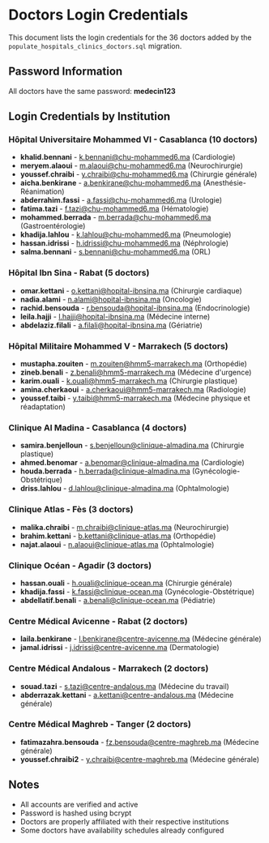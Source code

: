 # Doctors Login Credentials

This document lists the login credentials for the 36 doctors added by the `populate_hospitals_clinics_doctors.sql` migration.

## Password Information
All doctors have the same password: **medecin123**

## Login Credentials by Institution

### Hôpital Universitaire Mohammed VI - Casablanca (10 doctors)
- **khalid.bennani** - k.bennani@chu-mohammed6.ma (Cardiologie)
- **meryem.alaoui** - m.alaoui@chu-mohammed6.ma (Neurochirurgie)
- **youssef.chraibi** - y.chraibi@chu-mohammed6.ma (Chirurgie générale)
- **aicha.benkirane** - a.benkirane@chu-mohammed6.ma (Anesthésie-Réanimation)
- **abderrahim.fassi** - a.fassi@chu-mohammed6.ma (Urologie)
- **fatima.tazi** - f.tazi@chu-mohammed6.ma (Hématologie)
- **mohammed.berrada** - m.berrada@chu-mohammed6.ma (Gastroentérologie)
- **khadija.lahlou** - k.lahlou@chu-mohammed6.ma (Pneumologie)
- **hassan.idrissi** - h.idrissi@chu-mohammed6.ma (Néphrologie)
- **salma.bennani** - s.bennani@chu-mohammed6.ma (ORL)

### Hôpital Ibn Sina - Rabat (5 doctors)
- **omar.kettani** - o.kettani@hopital-ibnsina.ma (Chirurgie cardiaque)
- **nadia.alami** - n.alami@hopital-ibnsina.ma (Oncologie)
- **rachid.bensouda** - r.bensouda@hopital-ibnsina.ma (Endocrinologie)
- **leila.hajji** - l.hajji@hopital-ibnsina.ma (Médecine interne)
- **abdelaziz.filali** - a.filali@hopital-ibnsina.ma (Gériatrie)

### Hôpital Militaire Mohammed V - Marrakech (5 doctors)
- **mustapha.zouiten** - m.zouiten@hmm5-marrakech.ma (Orthopédie)
- **zineb.benali** - z.benali@hmm5-marrakech.ma (Médecine d'urgence)
- **karim.ouali** - k.ouali@hmm5-marrakech.ma (Chirurgie plastique)
- **amina.cherkaoui** - a.cherkaoui@hmm5-marrakech.ma (Radiologie)
- **youssef.taibi** - y.taibi@hmm5-marrakech.ma (Médecine physique et réadaptation)

### Clinique Al Madina - Casablanca (4 doctors)
- **samira.benjelloun** - s.benjelloun@clinique-almadina.ma (Chirurgie plastique)
- **ahmed.benomar** - a.benomar@clinique-almadina.ma (Cardiologie)
- **houda.berrada** - h.berrada@clinique-almadina.ma (Gynécologie-Obstétrique)
- **driss.lahlou** - d.lahlou@clinique-almadina.ma (Ophtalmologie)

### Clinique Atlas - Fès (3 doctors)
- **malika.chraibi** - m.chraibi@clinique-atlas.ma (Neurochirurgie)
- **brahim.kettani** - b.kettani@clinique-atlas.ma (Orthopédie)
- **najat.alaoui** - n.alaoui@clinique-atlas.ma (Ophtalmologie)

### Clinique Océan - Agadir (3 doctors)
- **hassan.ouali** - h.ouali@clinique-ocean.ma (Chirurgie générale)
- **khadija.fassi** - k.fassi@clinique-ocean.ma (Gynécologie-Obstétrique)
- **abdellatif.benali** - a.benali@clinique-ocean.ma (Pédiatrie)

### Centre Médical Avicenne - Rabat (2 doctors)
- **laila.benkirane** - l.benkirane@centre-avicenne.ma (Médecine générale)
- **jamal.idrissi** - j.idrissi@centre-avicenne.ma (Dermatologie)

### Centre Médical Andalous - Marrakech (2 doctors)
- **souad.tazi** - s.tazi@centre-andalous.ma (Médecine du travail)
- **abderrazak.kettani** - a.kettani@centre-andalous.ma (Médecine générale)

### Centre Médical Maghreb - Tanger (2 doctors)
- **fatimazahra.bensouda** - fz.bensouda@centre-maghreb.ma (Médecine générale)
- **youssef.chraibi2** - y.chraibi@centre-maghreb.ma (Médecine générale)

## Notes
- All accounts are verified and active
- Password is hashed using bcrypt
- Doctors are properly affiliated with their respective institutions
- Some doctors have availability schedules already configured 
